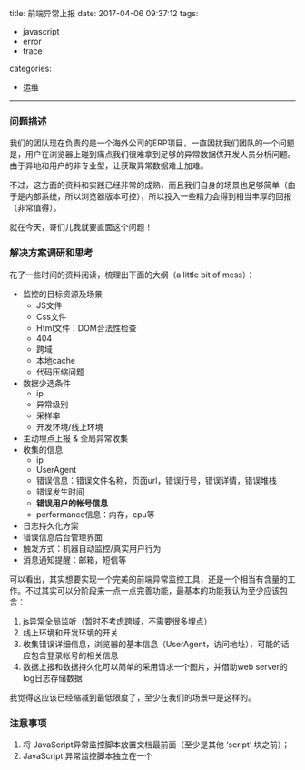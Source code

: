 title: 前端异常上报
date: 2017-04-06 09:37:12
tags:
- javascript
- error
- trace

categories:
- 运维
---

### 问题描述

我们的团队现在负责的是一个海外公司的ERP项目，一直困扰我们团队的一个问题是，用户在浏览器上碰到痛点我们很难拿到足够的异常数据供开发人员分析问题。由于异地和用户的非专业型，让获取异常数据难上加难。

不过，这方面的资料和实践已经非常的成熟，而且我们自身的场景也足够简单（由于是内部系统，所以浏览器版本可控），所以投入一些精力会得到相当丰厚的回报（非常值得）。

就在今天，哥们儿我就要直面这个问题！


### 解决方案调研和思考

花了一些时间的资料阅读，梳理出下面的大纲（a little bit of mess）：

- 监控的目标资源及场景
	- JS文件
	- Css文件
	- Html文件：DOM合法性检查
	- 404
	- 跨域
  - 本地cache
  - 代码压缩问题
- 数据少选条件
	- ip
	- 异常级别
	- 采样率
	- 开发环境/线上环境
- 主动埋点上报 & 全局异常收集
- 收集的信息
	- ip
	- UserAgent
	- 错误信息：错误文件名称，页面url，错误行号，错误详情，错误堆栈
	- 错误发生时间
	- **错误用户的帐号信息**
	- performance信息：内存，cpu等
- 日志持久化方案
- 错误信息后台管理界面
- 触发方式：机器自动监控/真实用户行为
- 消息通知提醒：邮箱，短信等

可以看出，其实想要实现一个完美的前端异常监控工具，还是一个相当有含量的工作。不过其实可以分阶段来一点一点完善功能，最基本的功能我认为至少应该包含：

1. js异常全局监听（暂时不考虑跨域，不需要很多埋点）
2. 线上环境和开发环境的开关
3. 收集错误详细信息，浏览器的基本信息（UserAgent，访问地址），可能的话应包含登录帐号的相关信息
4. 数据上报和数据持久化可以简单的采用请求一个图片，并借助web server的log日志存储数据

我觉得这应该已经缩减到最低限度了，至少在我们的场景中是这样的。


### 注意事项

1. 将 JavaScript异常监控脚本放置文档最前面（至少是其他 ‘script’ 块之前）；
2. JavaScript 异常监控脚本独立在一个 <script> 块中（建议是外部脚本文件，亦可使用缓存）；
3. 每次上报请求避免缓存，需要增加随机数参数
4. URL参数不同的浏览器有不同的长度限制，考虑哪些参数需要放在URL参数上，哪些放在其它位置（header，cookie）

最低功能实现的话，基本上一个前端人员就可以轻松搞定。当然，如果你想要更简单，也不是不可能，目前许多第三方流量分析平台也提供了异常信息追踪功能，例如google analytics，好处就是提供了比较好用的管理界面。如果想迅速搭建一个可用的环境的话，是一个不错的选择。


### 参考

[前端代码异常日志收集与监控](http://www.cnblogs.com/hustskyking/p/fe-monitor.html)

[JSTracker：前端异常数据采集](http://taobaofed.org/blog/2015/10/28/jstracker-how-to-collect-data/)

[如何做前端异常监控？](https://www.zhihu.com/question/29953354)

[一种生产环境中高效定位JS异常的方案](http://foio.github.io/babel-try-catch/)

[前端异常监控 - BadJS](http://slides.com/loskael/badjs/fullscreen#/)

[前端相关数据监控](http://www.alloyteam.com/2014/03/front-end-data-monitoring/)

[使用Google Analytics跟踪捕获JavaScript，AngularJS，jQuery的在线错误和异常](https://blog.hospodarets.com/track_javascript_angularjs_and_jquery_errors_with_google_analytics?utm_source=ourjs.com)

[异常跟踪](https://developers.google.com/analytics/devguides/collection/analyticsjs/exceptions?hl=zh-cn)

[前端代码异常监控](http://rapheal.sinaapp.com/2014/11/06/javascript-error-monitor/)

[sentry](https://docs.sentry.io/quickstart/)
